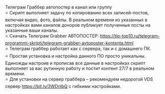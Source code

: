 Телеграм Граббер автопостер в канал или группу
<br />⭐ Скрипт выполняет задачу по копированию всех записей-постов, включая видео, фото, файлы. В реальном времени из указанных в настройках вами каналов доноров публикует полученные посты на указанные ваши каналы.
<br />⭐ Скачать Телеграм Grabber АВТОПОСТЕР: https://tip-top10.ru/telegram-programmi-skripti/telegram-grabber-avtoposter-kontenta.html
<br />⭐ Телеграм граббер работает как с сервера, так и с домашнего ПК.
<br />⭐ Простая установка и настройка данного ПО просто уникальны. Единожды настроив и прописав все данные в настройках скрипт выполняет за вас рутинную работу и постит контент 27/7 в реальном времени.
<br />⭐ Для установки на сервер граббера – рекомендуем недорогой VDS сервер https://bit.ly/3WDnlbQ с гибкими настройками.
